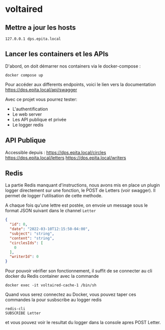 # voltaired
## Mettre a jour les hosts
``` 
127.0.0.1 dps.epita.local
```

## Lancer les containers et les APIs

D'abord, on doit démarrer nos containers via le docker-compose :
```shell
docker compose up
```
Pour accéder aux differents endpoints, voici le lien vers la documentation
https://dps.epita.local/api/swagger

Avec ce projet vous pourrez tester:
- L'authentification
- Le web server
- Les API publique et privée
- Le logger redis

## API Publique
Accessible depuis :
https://dps.epita.local/circles
https://dps.epita.local/letters
https://dps.epita.local/writers

## Redis
La partie Redis manquant d'instructions, nous avons mis en place un plugin logger directement sur une fonction, le POST de Letters (voir swagger).
Il permet de logger l'utilisation de cette methode.

A chaque fois qu'une lettre est postée, on envoie un message sous le format JSON suivant dans le channel `Letter`
```json
{
  "id": 0,
  "date": "2022-03-10T12:15:50-04:00",
  "subject": "string",
  "content": "string",
  "circlesIds": [
    0
  ],
  "writerId": 0
}
```

Pour pouvoir vérifier son fonctionnement, il suffit de se connecter au cli docker du Redis container avec la commande

```
docker exec -it voltaired-cache-1 /bin/sh
```

Quand vous serez connectez au Docker, vous pouvez taper ces commandes la pour susbscribe au logger redis

```
redis-cli
SUBSCRIBE Letter
```

et vous pouvez voir le resultat du logger dans la console apres POST Letter.
